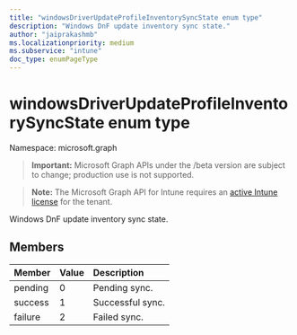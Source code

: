 ```yaml
---
title: "windowsDriverUpdateProfileInventorySyncState enum type"
description: "Windows DnF update inventory sync state."
author: "jaiprakashmb"
ms.localizationpriority: medium
ms.subservice: "intune"
doc_type: enumPageType
---
```


# windowsDriverUpdateProfileInventorySyncState enum type

Namespace: microsoft.graph

> **Important:** Microsoft Graph APIs under the /beta version are subject to change; production use is not supported.

> **Note:** The Microsoft Graph API for Intune requires an [active Intune license](https://go.microsoft.com/fwlink/?linkid=839381) for the tenant.

Windows DnF update inventory sync state.

## Members
|Member|Value|Description|
|:---|:---|:---|
|pending|0|Pending sync.|
|success|1|Successful sync.|
|failure|2|Failed sync.|
